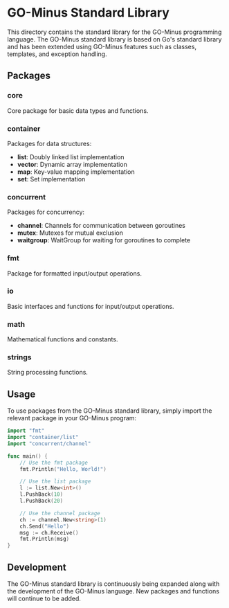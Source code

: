 # GO-Minus Standard Library

This directory contains the standard library for the GO-Minus programming language. The GO-Minus standard library is based on Go's standard library and has been extended using GO-Minus features such as classes, templates, and exception handling.

## Packages

### core
Core package for basic data types and functions.

### container
Packages for data structures:
- **list**: Doubly linked list implementation
- **vector**: Dynamic array implementation
- **map**: Key-value mapping implementation
- **set**: Set implementation

### concurrent
Packages for concurrency:
- **channel**: Channels for communication between goroutines
- **mutex**: Mutexes for mutual exclusion
- **waitgroup**: WaitGroup for waiting for goroutines to complete

### fmt
Package for formatted input/output operations.

### io
Basic interfaces and functions for input/output operations.

### math
Mathematical functions and constants.

### strings
String processing functions.

## Usage

To use packages from the GO-Minus standard library, simply import the relevant package in your GO-Minus program:

```go
import "fmt"
import "container/list"
import "concurrent/channel"

func main() {
    // Use the fmt package
    fmt.Println("Hello, World!")

    // Use the list package
    l := list.New<int>()
    l.PushBack(10)
    l.PushBack(20)

    // Use the channel package
    ch := channel.New<string>(1)
    ch.Send("Hello")
    msg := ch.Receive()
    fmt.Println(msg)
}
```

## Development

The GO-Minus standard library is continuously being expanded along with the development of the GO-Minus language. New packages and functions will continue to be added.
